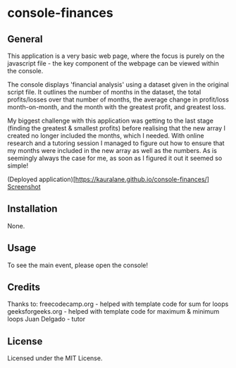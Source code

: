 # console-finances
## General
This application is a very basic web page, where the focus is purely on the javascript file - the key component of the webpage can be viewed within the console. 

The console displays 'financial analysis' using a dataset given in the original script file. It outlines the number of months in the dataset, the total profits/losses over that number of months, the average change in profit/loss month-on-month, and the month with the greatest profit, and greatest loss. 

My biggest challenge with this application was getting to the last stage (finding the greatest & smallest profits) before realising that the new array I created no longer included the months, which I needed. With online research and a tutoring session I managed to figure out how to ensure that my months were included in the new array as well as the numbers. As is seemingly always the case for me, as soon as I figured it out it seemed so simple! 

(Deployed application)[https://kauralane.github.io/console-finances/]
[Screenshot](./assets/screenshot.png)

## Installation
None.

## Usage
To see the main event, please open the console!

## Credits
Thanks to: 
freecodecamp.org  -  helped with template code for sum for loops
geeksforgeeks.org  -  helped with template code for maximum & minimum loops
Juan Delgado - tutor

## License
Licensed under the MIT License.